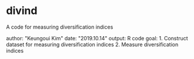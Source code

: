 # divind
A code for measuring diversification indices 

author: "Keungoui Kim"
date: "2019.10.14"
output: R code
goal: 1. Construct dataset for measuring diversification indices
      2. Measure diversification indices